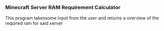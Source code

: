 ### Minecraft Server RAM Requirement Calculator
This program takessome input from the user and returns a overview of the required ram for said server